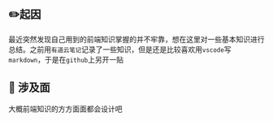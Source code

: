 ## :pencil2:起因

最近突然发现自己用到的前端知识掌握的并不牢靠，想在这里对一些基本知识进行总结。之前用`有道云笔记`记录了一些知识，但是还是比较喜欢用`vscode`写`markdown`，于是在`github`上另开一贴

## :telescope: 涉及面

大概前端知识的方方面面都会设计吧

